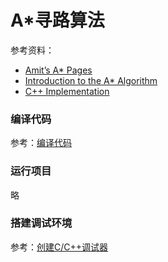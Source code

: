 # A*寻路算法

参考资料：
- [Amit’s A* Pages](http://theory.stanford.edu/~amitp/GameProgramming/)
- [Introduction to the A* Algorithm](https://www.redblobgames.com/pathfinding/a-star/introduction.html)
- [C++ Implementation](https://www.redblobgames.com/pathfinding/a-star/implementation.html#cplusplus)

### 编译代码
参考：[编译代码](../../behavior/README.md#编译代码)

### 运行项目
略

### 搭建调试环境
参考：[创建C/C++调试器](../../behavior/README.md#搭建调试环境)